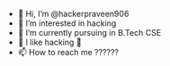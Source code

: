 - 👋 Hi, I’m @hackerpraveen906
- 👀 I’m interested in hacking 
- 🌱 I’m currently pursuing in B.Tech CSE
- 💞️ I like hacking 💞️
- 📫 How to reach me ??????

<!---
hackerpraveen906/hackerpraveen906 is a ✨ special ✨ repository because its `README.md` (this file) appears on your GitHub profile.
You can click the Preview link to take a look at your changes.
--->
